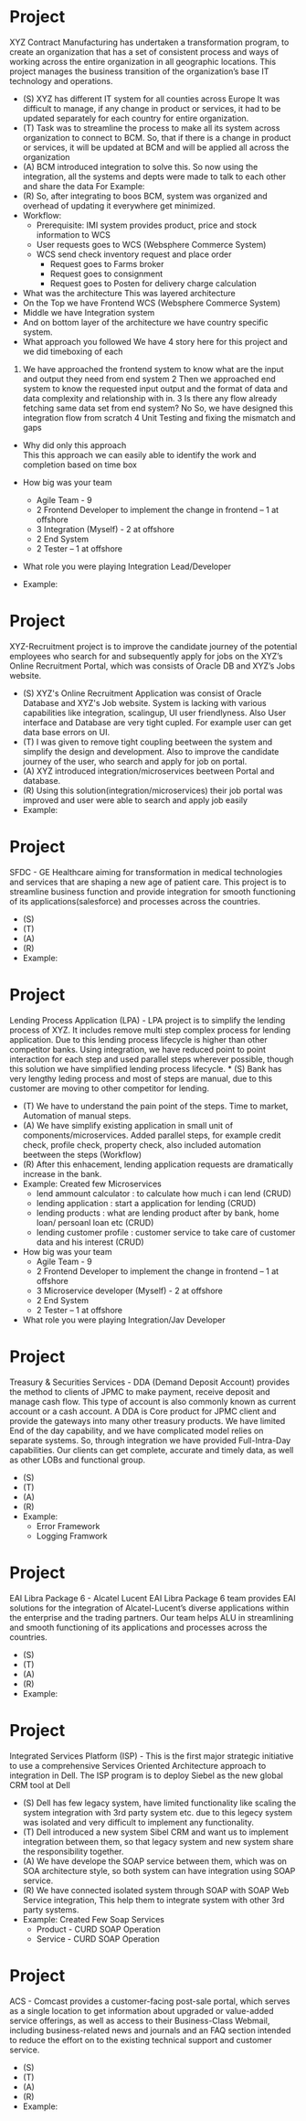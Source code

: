 # Project 
XYZ Contract Manufacturing has undertaken a transformation program, to create an organization that has a set of consistent process and ways of working across the entire organization in all geographic locations. This project manages the business transition of the organization’s base IT technology and operations.
* (S) XYZ has different IT system for all counties across Europe
It was difficult to manage, if any change in product or services, it had to be updated separately for each country for entire organization.
* (T) Task was to streamline the process to make all its system across organization to connect to BCM. So, that if there is a change in product or services, it will be updated at BCM and will be applied all across the organization
* (A) BCM introduced integration to solve this. So now using the integration, all the systems and depts were made to talk to each other and share the data 
For Example: 
* (R) So, after integrating to boos BCM, system was organized and overhead of updating it everywhere get minimized.
* Workflow:
  * Prerequisite: IMI system provides product, price and stock information to WCS
  * User requests goes to WCS (Websphere Commerce System)
  * WCS send check inventory request and place order
    * Request goes to Farms broker
    * Request goes to consignment
    * Request goes to Posten for delivery charge calculation
* What was the architecture
This was layered architecture 
* On the Top we have Frontend WCS (Websphere Commerce System) 
* Middle we have Integration system 
* And on bottom layer of the architecture we have country specific system.
* What approach you followed
We have 4 story here for this project and we did timeboxing of each
1.	We have approached the frontend system to know what are the input and output they need from end system
2	Then we approached end system to know the requested input output and the format of data and data complexity and relationship with in.
3	Is there any flow already fetching same data set from end system? No
So, we have designed this integration flow from scratch
4	Unit Testing and fixing the mismatch and gaps                 

* Why did only this approach<br>
This this approach we can easily able to identify the work and completion based on time box

* How big was your team
  * Agile Team - 9
  * 2 Frontend Developer to implement the change in frontend – 1 at offshore
  * 3 Integration (Myself) - 2 at offshore
  * 2 End System 
  * 2 Tester – 1 at offshore

* What role you were playing
Integration Lead/Developer

* Example:

# Project 
XYZ-Recruitment project is to improve the candidate journey of the potential employees who search for and subsequently apply for jobs on the XYZ’s Online Recruitment Portal, which was consists of Oracle DB and XYZ’s Jobs website. 
* (S) XYZ's Online Recruitment Application was consist of Oracle Database and XYZ's Job website. System is lacking with various capabilities like integration, scalingup, UI user friendlyness. Also User interface and Database are very tight cupled. For example user can get data base errors on UI. 
* (T) I was given to remove tight coupling beetween the system and simplify the design and development. Also to improve the candidate journey of the user, who search and apply for job on portal.
* (A) XYZ introduced integration/microservices beetween Portal and database.
* (R) Using this solution(integration/microservices) their job portal was improved and user were able to search and apply job easily
* Example:

# Project 
SFDC - GE Healthcare aiming for transformation in medical technologies and services that are shaping a new age of patient care. This project is to streamline business function and provide integration for smooth functioning of its applications(salesforce) and processes across the countries. 
* (S)
* (T)
* (A)
* (R)
* Example:

# Project
Lending Process Application (LPA) - LPA project is to simplify the lending process of XYZ.  It includes remove multi step complex process for lending application. Due to this lending process lifecycle is higher than other competitor banks.  Using integration, we have reduced point to point interaction for each step and used parallel steps wherever possible, though this solution we have simplified lending process lifecycle.                                                                         * (S) Bank has very lengthy leding process and most of steps are manual, due to this customer are moving to other competitor for lending.
* (T) We have to understand the pain point of the steps. Time to market, Automation of manual steps.
* (A) We have simplify existing application in small unit of components/microservices. Added parallel steps, for example credit check, profile check, property check, also included automation beetween the steps (Workflow)
* (R) After this enhacement, lending application requests are dramatically increase in the bank.                     
* Example: Created few Microservices
  * lend ammount calculator  : to calculate how much i can lend (CRUD)
  * lending application : start a application for lending  (CRUD)
  * lending products : what are lending product after by bank, home loan/ persoanl loan etc (CRUD)
  * lending customer profile : customer service to take care of customer data and his interest (CRUD)
* How big was your team
  * Agile Team - 9
  * 2 Frontend Developer to implement the change in frontend – 1 at offshore
  * 3 Microservice developer (Myself) - 2 at offshore
  * 2 End System 
  * 2 Tester – 1 at offshore
* What role you were playing
  Integration/Jav Developer


# Project
Treasury & Securities Services - DDA (Demand Deposit Account) provides the method to clients of JPMC to make payment, receive deposit and manage cash flow. This type of account is also commonly known as current account or a cash account.  A DDA is Core product for JPMC client and provide the gateways into many other treasury products. We have limited End of the day capability, and we have complicated model relies on separate systems. So, through integration we have provided Full-Intra-Day capabilities. Our clients can get complete, accurate and timely data, as well as other LOBs and functional group. 
* (S)
* (T)
* (A)
* (R)
* Example:
  * Error Framework
  * Logging Framwork

# Project 
EAI Libra Package 6 - Alcatel Lucent EAI Libra Package 6 team provides EAI solutions for the integration of Alcatel-Lucent’s diverse applications within the enterprise and the trading partners. Our team helps ALU in streamlining and smooth functioning of its applications and processes across the countries.
* (S)
* (T)
* (A)
* (R)
* Example:

# Project 
Integrated Services Platform (ISP) - This is the first major strategic initiative to use a comprehensive Services Oriented Architecture approach to integration in Dell. The ISP program is to deploy Siebel as the new global CRM tool at Dell
* (S) Dell has few legacy system, have limited functionality like scaling the system integration with 3rd party system etc. due to this legecy system was isolated and very difficult to implement any functionality. 
* (T) Dell introduced a new system Sibel CRM and want us to implement integration between them, so that legacy system and new system share the responsibility together.  
* (A) We have develope the SOAP service between them, which was on SOA architecture style, so both system can have integration using SOAP service.
* (R) We have connected isolated system through SOAP with SOAP Web Service integration, This help them to integrate system with other 3rd party systems.
* Example: Created Few Soap Services
  * Product - CURD SOAP Operation 
  * Service - CURD SOAP Operation 

# Project 
ACS - Comcast provides a customer-facing post-sale portal, which serves as a single location to get information about upgraded or value-added service offerings, as well as access to their Business-Class Webmail, including business-related news and journals and an FAQ section intended to reduce the effort on to the existing technical support and customer service. 
* (S)
* (T)
* (A)
* (R)
* Example:
